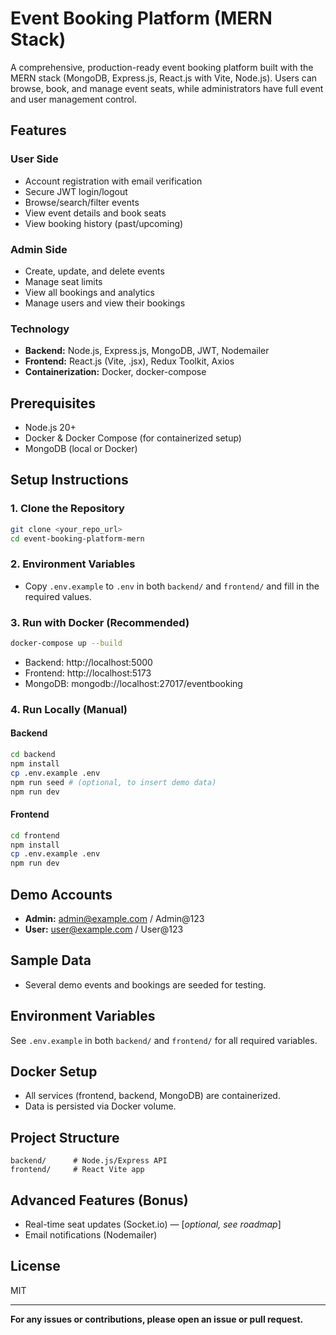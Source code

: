 # Event Booking Platform (MERN Stack)

A comprehensive, production-ready event booking platform built with the MERN stack (MongoDB, Express.js, React.js with Vite, Node.js). Users can browse, book, and manage event seats, while administrators have full event and user management control.

## Features

### User Side
- Account registration with email verification
- Secure JWT login/logout
- Browse/search/filter events
- View event details and book seats
- View booking history (past/upcoming)

### Admin Side
- Create, update, and delete events
- Manage seat limits
- View all bookings and analytics
- Manage users and view their bookings

### Technology
- **Backend:** Node.js, Express.js, MongoDB, JWT, Nodemailer
- **Frontend:** React.js (Vite, .jsx), Redux Toolkit, Axios
- **Containerization:** Docker, docker-compose

## Prerequisites
- Node.js 20+
- Docker & Docker Compose (for containerized setup)
- MongoDB (local or Docker)

## Setup Instructions

### 1. Clone the Repository
```bash
git clone <your_repo_url>
cd event-booking-platform-mern
```

### 2. Environment Variables
- Copy `.env.example` to `.env` in both `backend/` and `frontend/` and fill in the required values.

### 3. Run with Docker (Recommended)
```bash
docker-compose up --build
```
- Backend: http://localhost:5000
- Frontend: http://localhost:5173
- MongoDB: mongodb://localhost:27017/eventbooking

### 4. Run Locally (Manual)
#### Backend
```bash
cd backend
npm install
cp .env.example .env
npm run seed # (optional, to insert demo data)
npm run dev
```
#### Frontend
```bash
cd frontend
npm install
cp .env.example .env
npm run dev
```

## Demo Accounts
- **Admin:** admin@example.com / Admin@123
- **User:** user@example.com / User@123

## Sample Data
- Several demo events and bookings are seeded for testing.

## Environment Variables
See `.env.example` in both `backend/` and `frontend/` for all required variables.

## Docker Setup
- All services (frontend, backend, MongoDB) are containerized.
- Data is persisted via Docker volume.

## Project Structure
```
backend/      # Node.js/Express API
frontend/     # React Vite app
```

## Advanced Features (Bonus)
- Real-time seat updates (Socket.io) — [*optional, see roadmap*]
- Email notifications (Nodemailer)

## License
MIT

---

**For any issues or contributions, please open an issue or pull request.**
